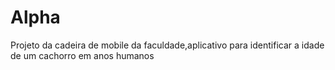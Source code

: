 # Alpha
 Projeto da cadeira de mobile da faculdade,aplicativo para identificar a idade de um cachorro em anos humanos
